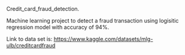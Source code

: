 Credit_card_fraud_detection.

Machine learning project to detect a fraud transaction using logisitic regression model with accuracy of 94%.

Link to data set is: https://www.kaggle.com/datasets/mlg-ulb/creditcardfraud
